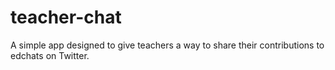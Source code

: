 # teacher-chat
A simple app designed to give teachers a way to share their contributions to edchats on Twitter. 
